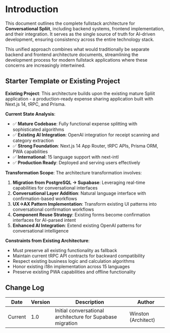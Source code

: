 # Introduction

This document outlines the complete fullstack architecture for **Conversational Spliit**, including backend systems, frontend implementation, and their integration. It serves as the single source of truth for AI-driven development, ensuring consistency across the entire technology stack.

This unified approach combines what would traditionally be separate backend and frontend architecture documents, streamlining the development process for modern fullstack applications where these concerns are increasingly intertwined.

## Starter Template or Existing Project

**Existing Project**: This architecture builds upon the existing mature Spliit application - a production-ready expense sharing application built with Next.js 14, tRPC, and Prisma. 

**Current State Analysis**:
- ✅ **Mature Codebase**: Fully functional expense splitting with sophisticated algorithms
- ✅ **Existing AI Integration**: OpenAI integration for receipt scanning and category extraction
- ✅ **Strong Foundation**: Next.js 14 App Router, tRPC APIs, Prisma ORM, PWA capabilities
- ✅ **International**: 15 language support with next-intl
- ✅ **Production Ready**: Deployed and serving users effectively

**Transformation Scope**: The architecture transformation involves:
1. **Migration from PostgreSQL → Supabase**: Leveraging real-time capabilities for conversational interfaces
2. **Conversational Layer Addition**: Natural language interface with confirmation-based workflows
3. **UX→AX Pattern Implementation**: Transform existing UI patterns into conversational confirmation workflows
4. **Component Reuse Strategy**: Existing forms become confirmation interfaces for AI-parsed intent
5. **Enhanced AI Integration**: Extend existing OpenAI patterns for conversational intelligence

**Constraints from Existing Architecture**:
- Must preserve all existing functionality as fallback
- Maintain current tRPC API contracts for backward compatibility  
- Respect existing business logic and calculation algorithms
- Honor existing i18n implementation across 15 languages
- Preserve existing PWA capabilities and offline functionality

## Change Log

| Date | Version | Description | Author |
|------|---------|-------------|---------|
| Current | 1.0 | Initial conversational architecture for Supabase migration | Winston (Architect) | 
